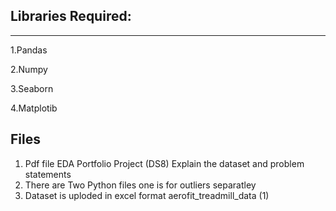 ## Libraries Required:
-----------------

1.Pandas

2.Numpy

3.Seaborn

4.Matplotib
## Files
1. Pdf file EDA Portfolio Project (DS8) Explain the dataset and problem statements
2. There are Two Python files one is for outliers separatley
3. Dataset is uploded in excel format aerofit_treadmill_data (1)
